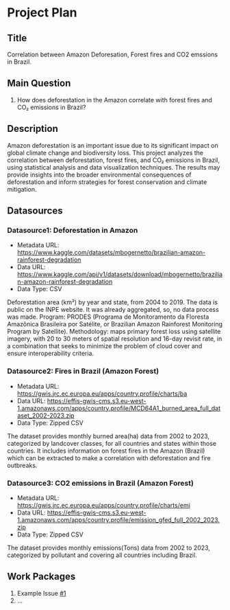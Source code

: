 # Project Plan

## Title
<!-- Give your project a short title. -->
Correlation between Amazon Deforesation, Forest fires and CO2 emssions in Brazil.

## Main Question

<!-- Think about one main question you want to answer based on the data. -->
1. How does deforestation in the Amazon correlate with forest fires and CO₂ emissions in Brazil?

## Description

<!-- Describe your data science project in max. 200 words. Consider writing about why and how you attempt it. -->
Amazon deforestation is an important issue due to its significant impact on global climate change and biodiversity loss. This project analyzes the correlation between deforestation, forest fires, and CO₂ emissions in Brazil, using statistical analysis and data visualization techniques. The results may provide insights into the broader environmental consequences of deforestation and inform strategies for forest conservation and climate mitigation.

## Datasources

<!-- Describe each datasources you plan to use in a section. Use the prefic "DatasourceX" where X is the id of the datasource. -->

### Datasource1: Deforestation in Amazon
* Metadata URL: https://www.kaggle.com/datasets/mbogernetto/brazilian-amazon-rainforest-degradation
* Data URL: https://www.kaggle.com/api/v1/datasets/download/mbogernetto/brazilian-amazon-rainforest-degradation
* Data Type: CSV

Deforestation area (km²) by year and state, from 2004 to 2019. The data is public on the INPE website. It was already aggregated, so, no data process was made. Program: PRODES (Programa de Monitoramento da Floresta Amazônica Brasileira por Satélite, or Brazilian Amazon Rainforest Monitoring Program by Satellite). Methodology: maps primary forest loss using satellite imagery, with 20 to 30 meters of spatial resolution and 16-day revisit rate, in a combination that seeks to minimize the problem of cloud cover and ensure interoperability criteria.

### Datasource2: Fires in Brazil (Amazon Forest)
* Metadata URL: https://gwis.jrc.ec.europa.eu/apps/country.profile/charts/ba
* Data URL: https://effis-gwis-cms.s3.eu-west-1.amazonaws.com/apps/country.profile/MCD64A1_burned_area_full_dataset_2002-2023.zip
* Data Type: Zipped CSV

The dataset provides monthly burned area(ha) data from 2002 to 2023, categorized by landcover classes, for all countries and states within those countries. It includes information on forest fires in the Amazon (Brazil) which can be extracted to make a correlation with deforestation and fire outbreaks.

### Datasource3: CO2 emissions in Brazil (Amazon Forest)
* Metadata URL: https://gwis.jrc.ec.europa.eu/apps/country.profile/charts/emi
* Data URL: https://effis-gwis-cms.s3.eu-west-1.amazonaws.com/apps/country.profile/emission_gfed_full_2002_2023.zip
* Data Type: Zipped CSV

The dataset provides monthly emissions(Tons) data from 2002 to 2023, categorized by pollutant and covering all countries including Brazil.

## Work Packages

<!-- List of work packages ordered sequentially, each pointing to an issue with more details. -->

1. Example Issue [#1][i1]
2. ...

[i1]: https://github.com/jvalue/made-template/issues/1
